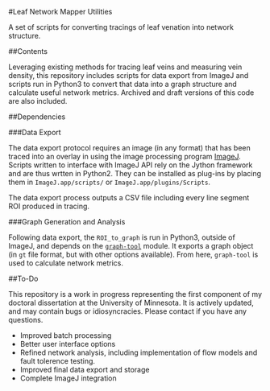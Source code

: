 #Leaf Network Mapper Utilities

A set of scripts for converting tracings of leaf venation into network structure.

##Contents

Leveraging existing methods for tracing leaf veins and measuring vein density, this repository includes scripts for data export from ImageJ and scripts run in Python3 to convert that data into a graph structure and calculate useful network metrics. Archived and draft versions of this code are also included.

##Dependencies

###Data Export

The data export protocol requires an image (in any format) that has been traced into an overlay in using the image processing program [ImageJ](https://imagej.net/Welcome). Scripts written to interface with ImageJ API rely on the Jython framework and are thus wrtten in Python2. They can be installed as plug-ins by placing them in `ImageJ.app/scripts/` or `ImageJ.app/plugins/Scripts`.

The data export process outputs a CSV file including every line segment ROI produced in tracing.

###Graph Generation and Analysis

Following data export, the `ROI_to_graph` is run in Python3, outside of ImageJ, and depends on the [`graph-tool`](https://graph-tool.skewed.de/) module. It exports a graph object (in `gt` file format, but with other options available). From here, `graph-tool` is used to calculate network metrics.

##To-Do

This repository is a work in progress representing the first component of my doctoral dissertation at the University of Minnesota. It is actively updated, and may contain bugs or idiosyncracies. Please contact if you have any
questions.

* Improved batch processing
* Better user interface options
* Refined network analysis, including implementation of flow models and fault tolerence testing.
* Improved final data export and storage
* Complete ImageJ integration
